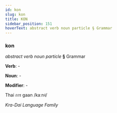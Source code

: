 ```yaml
---
id: kon
slug: kon
title: KON
sidebar_position: 151
hoverText: abstract verb noun particle § Grammar
---
```


### kon

*abstract verb noun particle* **§** Grammar

**Verb**: -

**Noun**: -

**Modifier**: -

Thai การ gaan /kaːn˧/

*Kra-Dai Language Family*